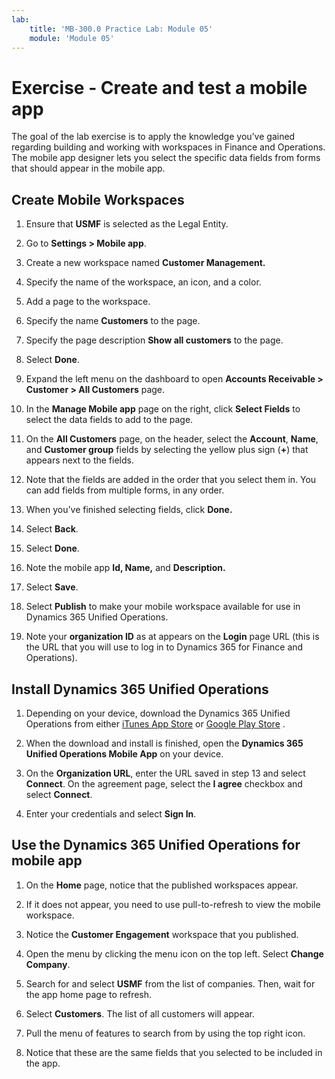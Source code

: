 ```yaml
---
lab:
    title: 'MB-300.0 Practice Lab: Module 05'
    module: 'Module 05'
---
```


# Exercise - Create and test a mobile app

The goal of the lab exercise is to apply the knowledge you’ve gained regarding building and working with workspaces in Finance and Operations. The mobile app designer lets you select the specific data fields from forms that should appear in the mobile app.

## Create Mobile Workspaces
1. Ensure that **USMF** is selected as the Legal Entity.

2. Go to **Settings &gt; Mobile app**.

3. Create a new workspace named **Customer Management.**

4. Specify the name of the workspace, an icon, and a color.

5. Add a page to the workspace.

6. Specify the name **Customers** to the page.

7. Specify the page description **Show all customers** to the page.

8. Select **Done**.

9. Expand the left menu on the dashboard to open **Accounts Receivable &gt; Customer &gt; All Customers** page.

10. In the **Manage Mobile app** page on the right, click **Select Fields** to select the data fields to add to the page.

11. On the **All Customers** page, on the header, select the **Account**, **Name**, and **Customer group** fields by selecting the yellow plus sign (**+**) that appears next to the fields.

12. Note that the fields are added in the order that you select them in. You can add fields from multiple forms, in any order.

13. When you’ve finished selecting fields, click **Done.**

14. Select **Back**.

15. Select **Done**.

16. Note the mobile app **Id, Name,** and **Description.**

17. Select **Save**.

18. Select **Publish** to make your mobile workspace available for use in Dynamics 365 Unified Operations.

19. Note your **organization ID** as at appears on the **Login** page URL (this is the URL that you will use to log in to Dynamics 365 for Finance and Operations).


## Install Dynamics 365 Unified Operations

1. Depending on your device, download the Dynamics 365 Unified Operations from either [iTunes App Store](https://itunes.apple.com/us/app/dynamics-365-unified-ops/id1180836730?mt=8) or [Google Play Store](https://play.google.com/store/apps/details?id=com.microsoft.dynamics365.operations.mobile) .

2. When the download and install is finished, open the **Dynamics 365 Unified Operations Mobile App** on your device.

3. On the **Organization URL**, enter the URL saved in step 13 and select **Connect**. On the agreement page, select the **I agree** checkbox and select **Connect**.

4. Enter your credentials and select **Sign In**.


## Use the Dynamics 365 Unified Operations for mobile app

1. On the **Home** page, notice that the published workspaces appear.

2. If it does not appear, you need to use pull-to-refresh to view the mobile workspace.

3. Notice the **Customer Engagement** workspace that you published.

4. Open the menu by clicking the menu icon on the top left. Select **Change Company**.

5. Search for and select **USMF** from the list of companies. Then, wait for the app home page to refresh.

6. Select **Customers**. The list of all customers will appear.

7. Pull the menu of features to search from by using the top right icon.

8. Notice that these are the same fields that you selected to be included in the app.